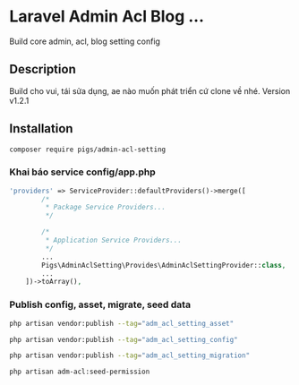 # Laravel Admin Acl Blog ...

Build core admin, acl, blog setting config


## Description

Build cho vui, tái sửa dụng, ae nào muốn phát triển cứ clone về nhé. 
Version v1.2.1

## Installation

```bash
composer require pigs/admin-acl-setting
```

### Khai báo service  config/app.php
```php
'providers' => ServiceProvider::defaultProviders()->merge([
        /*
         * Package Service Providers...
         */

        /*
         * Application Service Providers...
         */
        ...
        Pigs\AdminAclSetting\Provides\AdminAclSettingProvider::class,
        ...
    ])->toArray(),
```
### Publish config, asset, migrate, seed data

```bash
php artisan vendor:publish --tag="adm_acl_setting_asset"
```

```bash
php artisan vendor:publish --tag="adm_acl_setting_config"
```

```bash
php artisan vendor:publish --tag="adm_acl_setting_migration"
```

```bash
php artisan adm-acl:seed-permission
```